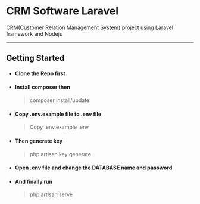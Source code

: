 # CRM Software Laravel

CRM(Customer Relation Management System) project using Laravel framework and Nodejs

---

## Getting Started
- #### Clone the Repo first
    
- #### Install composer then
    
    > composer install/update
    
- #### Copy .env.example file to .env file
    
    > Copy .env.example .env
    
- #### Then generate key
    
    > php artisan key:generate
    
- #### Open .env file and change the DATABASE name and password
    
- #### And finally run
    
    > php artisan serve
##
